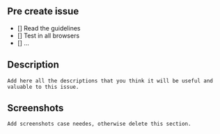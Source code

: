 ## Pre create issue
- [] Read the guidelines
- [] Test in all browsers
- [] ...

## Description
    Add here all the descriptions that you think it will be useful and valuable to this issue.

## Screenshots
    Add screenshots case needes, otherwise delete this section.